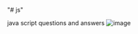 "# js" 

java script questions and answers
![image](https://user-images.githubusercontent.com/79041670/188262606-790fd960-8560-4f6e-9a14-2a1abb1d78b1.png)
